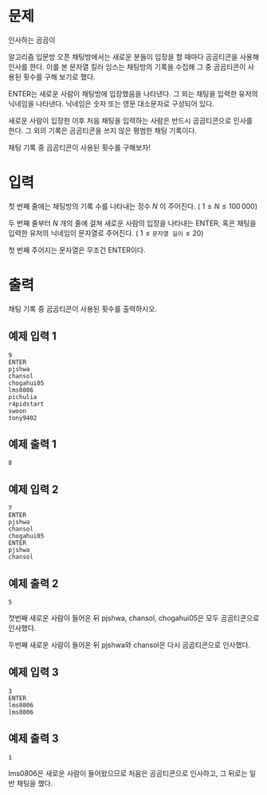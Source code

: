 문제
==================
인사하는 곰곰이

알고리즘 입문방 오픈 채팅방에서는 새로운 분들이 입장을 할 때마다 곰곰티콘을 사용해 인사를 한다. 이를 본 문자열 킬러 임스는 채팅방의 기록을 수집해 그 중 곰곰티콘이 사용된 횟수를 구해 보기로 했다.

ENTER는 새로운 사람이 채팅방에 입장했음을 나타낸다. 그 외는 채팅을 입력한 유저의 닉네임을 나타낸다. 닉네임은 숫자 또는 영문 대소문자로 구성되어 있다.

새로운 사람이 입장한 이후 처음 채팅을 입력하는 사람은 반드시 곰곰티콘으로 인사를 한다. 그 외의 기록은 곰곰티콘을 쓰지 않은 평범한 채팅 기록이다.

채팅 기록 중 곰곰티콘이 사용된 횟수를 구해보자!

입력
=============
첫 번째 줄에는 채팅방의 기록 수를 나타내는 정수 
$N$ 이 주어진다. (
$1 \le N \le 100\,000$)

두 번째 줄부터 
$N$ 개의 줄에 걸쳐 새로운 사람의 입장을 나타내는 ENTER, 혹은 채팅을 입력한 유저의 닉네임이 문자열로 주어진다. (
$1 \le \texttt{문자열 길이} \le 20$)

첫 번째 주어지는 문자열은 무조건 ENTER이다.

출력
===============
채팅 기록 중 곰곰티콘이 사용된 횟수를 출력하시오.

예제 입력 1 
--------------
```
9
ENTER
pjshwa
chansol
chogahui05
lms0806
pichulia
r4pidstart
swoon
tony9402
```
예제 출력 1 
--------------
```
8
```
예제 입력 2 
-------------
```
7
ENTER
pjshwa
chansol
chogahui05
ENTER
pjshwa
chansol
```
예제 출력 2 
------------
```
5
```
첫번째 새로운 사람이 들어온 뒤  pjshwa, chansol, chogahui05은 모두 곰곰티콘으로 인사했다.

두번째 새로운 사람이 들어온 뒤  pjshwa와 chansol은 다시 곰곰티콘으로 인사했다.

예제 입력 3 
-----------------
```
3
ENTER
lms0806
lms0806
```
예제 출력 3 
------------
```
1
```
lms0806은 새로운 사람이 들어왔으므로 처음은 곰곰티콘으로 인사하고, 그 뒤로는 일반 채팅을 했다.
